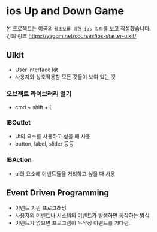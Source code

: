 # ios Up and Down Game
본 프로젝트는 야곰의 `왕초보를 위한 ios 강의`를 보고 작성했습니다.   
강의 링크 https://yagom.net/courses/ios-starter-uikit/

## UIkit
- User Interface kit
- 사용자와 상호작용할 모든 것들이 보여 있는 킷

### 오브젝트 라이브러리 열기
- cmd + shift + L

### IBOutlet
- Ui의 요소를 사용하고 싶을 때 사용
- button, label, slider 등등

### IBAction
- ui의 요소에 이벤트들을 처리하고 싶을 때 사용

## Event Driven Programming
- 이벤트 기반 프로그래밍
- 사용자의 이벤트나 시스템의 이벤트가 발생하면 동작하는 방식
- 이벤트가 없으면 프로그램이 무작정 이벤트를 기다림.